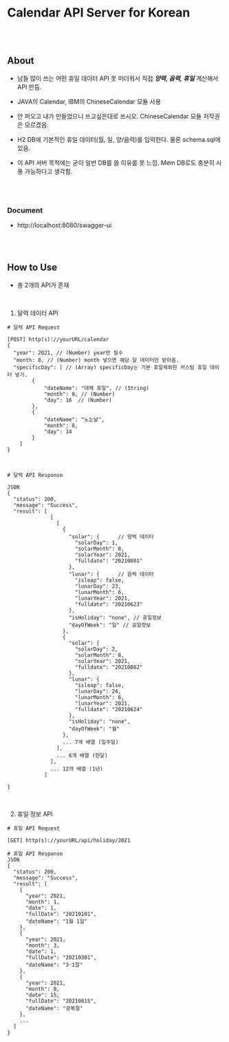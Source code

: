 # Calendar API Server for Korean

<br/>
<br/>

## About
* 남들 많이 쓰는 어떤 휴일 데이터 API 못 미더워서 직접 ***양력, 음력, 휴일*** 계산해서 API 만듬.

* JAVA의 Calendar, IBM의 ChineseCalendar 모듈 사용

* 안 퍼오고 내가 만들었으니 쓰고싶은대로 쓰시오. ChineseCalendar 모듈 저작권은 모르겠음.


* H2 DB에 기본적인 휴일 데이터(월, 일, 양/음력)를 입력한다. 물론 schema.sql에 있음.

* 이 API 서버 목적에는 굳이 일반 DB를 쓸 이유를 못 느낌. Mem DB로도 충분히 사용 가능하다고 생각함.



<br/><br/>

### Document

- http://localhost:8080/swagger-ui

<br/><br/>

## How to Use
- 총 2개의 API가 존재

<br/>

1. 달력 데이터 API

```
# 달력 API Request

[POST] http(s)://yourURL/calendar 
{
  "year": 2021, // (Number) year만 필수
  "month: 8, // (Number) month 넣으면 해당 달 데이터만 받아옴.
  "specificDay": [ // (Array) specificDay는 기본 휴일제외한 커스텀 휴일 데이터 넣기.
		{
			"dateName": "대체 휴일", // (String)
			"month": 8, // (Number)
			"day": 16  // (Number)
		},
		{
			"dateName": "노는날",
			"month": 8,
			"day": 14
		}
	]
}



# 달력 API Response

JSON
{
  "status": 200,
  "message": "Success", 
  "result": [
              [
                [
                  {
                    "solar": {      // 양력 데이터
                      "solarDay": 1,
                      "solarMonth": 8,
                      "solarYear": 2021,
                      "fulldate": "20210801"
                    },
                    "lunar": {      // 음력 데이터
                      "isleap": false,
                      "lunarDay": 23,
                      "lunarMonth": 6,
                      "lunarYear": 2021,
                      "fulldate": "20210623"
                    },
                    "isHoliday": "none", // 휴일정보
                    "dayOfWeek": "일" // 요일정보
                  },
                  {
                    "solar": {
                      "solarDay": 2,
                      "solarMonth": 8,
                      "solarYear": 2021,
                      "fulldate": "20210802"
                    },
                    "lunar": {
                      "isleap": false,
                      "lunarDay": 24,
                      "lunarMonth": 6,
                      "lunarYear": 2021,
                      "fulldate": "20210624"
                    },
                    "isHoliday": "none",
                    "dayOfWeek": "월"
                  },
                  ... 7개 배열 (일주일)
                ],
                ... 6개 배열 (한달)
              ], 
              ... 12개 배열 (1년)
            ]

}
```

<br/>

2. 휴일 정보 API 

```
# 휴일 API Request

[GET] http(s)://yourURL/api/holiday/2021

# 휴일 API Response
JSON
{
  "status": 200,
  "message": "Success", 
  "result": [
    {
      "year": 2021,
      "month": 1,
      "date": 1,
      "fullDate": "20210101",
      "dateName": "1월 1일"
    },
    {
      "year": 2021,
      "month": 3,
      "date": 1,
      "fullDate": "20210301",
      "dateName": "3·1절"
    },
    {
      "year": 2021,
      "month": 8,
      "date": 15,
      "fullDate": "20210815",
      "dateName": "광복절"
    },
    ...
  ]
}
```
